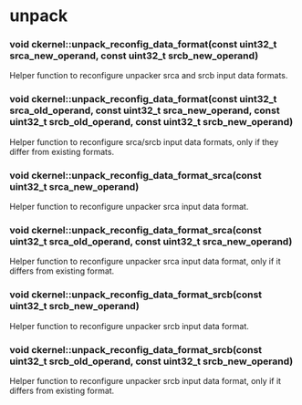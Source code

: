 # unpack

### void ckernel::unpack_reconfig_data_format(const uint32_t srca_new_operand, const uint32_t srcb_new_operand)

Helper function to reconfigure unpacker srca and srcb input data formats. 

### void ckernel::unpack_reconfig_data_format(const uint32_t srca_old_operand, const uint32_t srca_new_operand, const uint32_t srcb_old_operand, const uint32_t srcb_new_operand)

Helper function to reconfigure srca/srcb input data formats, only if they differ from existing formats. 

### void ckernel::unpack_reconfig_data_format_srca(const uint32_t srca_new_operand)

Helper function to reconfigure unpacker srca input data format. 

### void ckernel::unpack_reconfig_data_format_srca(const uint32_t srca_old_operand, const uint32_t srca_new_operand)

Helper function to reconfigure unpacker srca input data format, only if it differs from existing format. 

### void ckernel::unpack_reconfig_data_format_srcb(const uint32_t srcb_new_operand)

Helper function to reconfigure unpacker srcb input data format. 

### void ckernel::unpack_reconfig_data_format_srcb(const uint32_t srcb_old_operand, const uint32_t srcb_new_operand)

Helper function to reconfigure unpacker srcb input data format, only if it differs from existing format.
